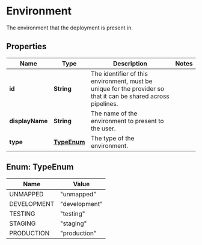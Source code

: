 

# Environment

The environment that the deployment is present in. 

## Properties

| Name | Type | Description | Notes |
|------------ | ------------- | ------------- | -------------|
|**id** | **String** | The identifier of this environment, must be unique for the provider so that it can be shared across pipelines.  |  |
|**displayName** | **String** | The name of the environment to present to the user.  |  |
|**type** | [**TypeEnum**](#TypeEnum) | The type of the environment.  |  |



## Enum: TypeEnum

| Name | Value |
|---- | -----|
| UNMAPPED | &quot;unmapped&quot; |
| DEVELOPMENT | &quot;development&quot; |
| TESTING | &quot;testing&quot; |
| STAGING | &quot;staging&quot; |
| PRODUCTION | &quot;production&quot; |



